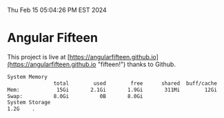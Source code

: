 Thu Feb 15 05:04:26 PM EST 2024

# Angular Fifteen


This project is live at [https://angularfifteen.github.io](https://angularfifteen.github.io "fifteen!") thanks to Github.

```bash
System Memory
               total        used        free      shared  buff/cache   available
Mem:            15Gi       2.1Gi       1.9Gi       311Mi        12Gi        13Gi
Swap:          8.0Gi          0B       8.0Gi
System Storage
1.2G	.
```
```bash
